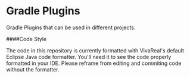 Gradle Plugins
==============

Gradle Plugins that can be used in different projects.

####Code Style

The code in this repository is currently formatted with VivaReal's default Eclipse Java code formatter.
You'll need it to see the code properly formatted in your IDE.
Please reframe from editing and commiting code without the formatter.